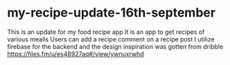 # my-recipe-update-16th-september
This is an update for my food recipe app 
It is an app to get recipes of various mealls 
Users can add a recipe comment on a recipe post
I utilize firebase for the backend and the design inspiration was gotten from dribble
https://files.fm/u/es48927aq#/view/ywnuxrwhd
